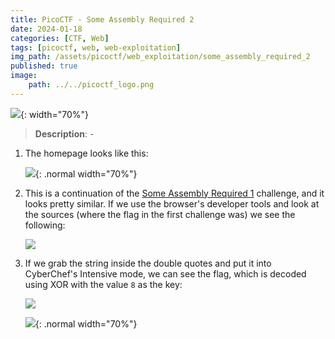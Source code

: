```yaml
---
title: PicoCTF - Some Assembly Required 2
date: 2024-01-18
categories: [CTF, Web]
tags: [picoctf, web, web-exploitation]
img_path: /assets/picoctf/web_exploitation/some_assembly_required_2
published: true
image:
    path: ../../picoctf_logo.png
---
```


![](room_banner.png){: width="70%"}

> **Description**: -

1. The homepage looks like this: 

    ![](home.png){: .normal width="70%"}

2. This is a continuation of the [Some Assembly Required 1](https://cspanias.github.io/posts/PicoCTF-Some-Assembly-Required-1/) challenge, and it looks pretty similar. If we use the browser's developer tools and look at the sources (where the flag in the first challenge was) we see the following:

    ![](wasm_code.png)

3. If we grab the string inside the double quotes and put it into CyberChef's Intensive mode, we can see the flag, which is decoded using XOR with the value `8` as the key:

    ![](flag.png)

    ![](flag_browser.png){: .normal width="70%"}